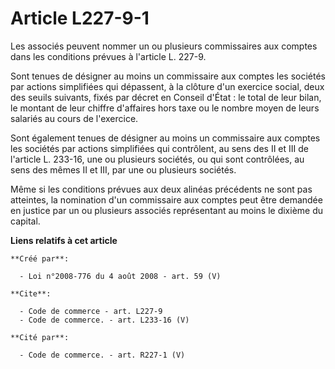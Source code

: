 # Article L227-9-1

Les associés peuvent nommer un ou plusieurs commissaires aux comptes dans les conditions prévues à l'article L. 227-9. 

Sont tenues de désigner au moins un commissaire aux comptes les sociétés par actions simplifiées qui dépassent, à la clôture
d'un exercice social, deux des seuils suivants, fixés par décret en Conseil d'État : le total de leur bilan, le montant de
leur chiffre d'affaires hors taxe ou le nombre moyen de leurs salariés au cours de l'exercice. 

Sont également tenues de désigner au moins un commissaire aux comptes les sociétés par actions simplifiées qui contrôlent, au
sens des II et III de l'article L. 233-16, une ou plusieurs sociétés, ou qui sont contrôlées, au sens des mêmes II et III,
par une ou plusieurs sociétés. 

Même si les conditions prévues aux deux alinéas précédents ne sont pas atteintes, la nomination d'un commissaire aux comptes
peut être demandée en justice par un ou plusieurs associés représentant au moins le dixième du capital.

**Liens relatifs à cet article**

	**Créé par**:

	  - Loi n°2008-776 du 4 août 2008 - art. 59 (V)

	**Cite**:

	  - Code de commerce - art. L227-9
	  - Code de commerce. - art. L233-16 (V)

	**Cité par**:

	  - Code de commerce. - art. R227-1 (V)

